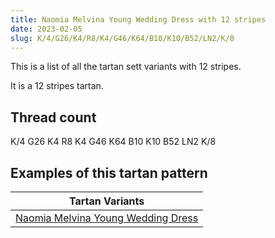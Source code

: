 ```yaml
---
title: Naomia Melvina Young Wedding Dress with 12 stripes
date: 2023-02-05
slug: K/4/G26/K4/R8/K4/G46/K64/B10/K10/B52/LN2/K/8
---
```

This is a list of all the tartan sett variants with 12 stripes.

It is a 12 stripes tartan.


## Thread count
K/4 G26 K4 R8 K4 G46 K64 B10 K10 B52 LN2 K/8

## Examples of this tartan pattern

| Tartan Variants |
|---------------|
| [Naomia Melvina Young Wedding Dress](/variants/k/4/g26/k4/r8/k4/g46/k64/b10/k10/b52/ln2/k/8-b304080-g30a010-ga008000-k000000-lne0e0e0-lrf0a0a0-rc00000-yf0c000)||
